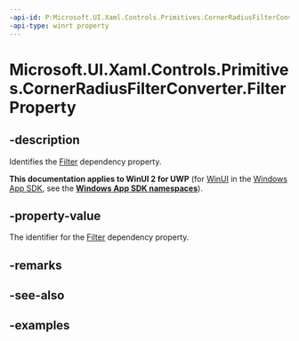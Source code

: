 ```yaml
---
-api-id: P:Microsoft.UI.Xaml.Controls.Primitives.CornerRadiusFilterConverter.FilterProperty
-api-type: winrt property
---
```


# Microsoft.UI.Xaml.Controls.Primitives.CornerRadiusFilterConverter.FilterProperty

<!--
public static Windows.UI.Xaml.DependencyProperty FilterProperty { get; }
-->

## -description

Identifies the [Filter](cornerradiusfilterconverter_filter.md) dependency property.

**This documentation applies to WinUI 2 for UWP** (for [WinUI](/windows/apps/winui/winui3/) in the [Windows App SDK](/windows/apps/windows-app-sdk/), see the **[Windows App SDK namespaces](/windows/windows-app-sdk/api/winrt/)**).

## -property-value

The identifier for the [Filter](cornerradiusfilterconverter_filter.md) dependency property.

## -remarks

## -see-also

## -examples
